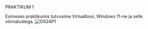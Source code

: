 PRAKTIKUM 1

Esimeses praktikumis tutvusime Virtualboxi, Windows 11-ne ja selle võimalustega.
![OS24P1](https://github.com/user-attachments/assets/87a93df9-92a6-4823-aa21-0d385feadb48)
